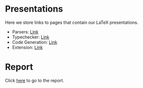 # Presentations
Here we store links to pages that contain our LaTeX presentations.

* Parsers: [Link](https://www.overleaf.com/14660884qdxdbmchvcjk)
* Typechecker: [Link](https://www.overleaf.com/15491020bbntzncjgphp)
* Code Generation: [Link](https://www.overleaf.com/16080630pwzdtzfnyszn)
* Extension: [Link](https://www.overleaf.com/16831707ghktdgkybcbs)

# Report
Click [here](https://www.overleaf.com/16628960ncxkdxbnkfhg) to go to the report.
